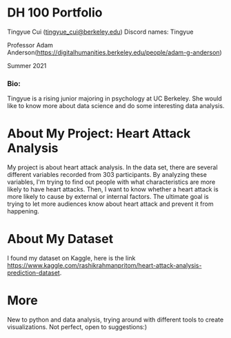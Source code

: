 # DH 100 Portfolio
Tingyue Cui (tingyue_cui@berkeley.edu)
Discord names: Tingyue

Professor Adam Anderson(https://digitalhumanities.berkeley.edu/people/adam-g-anderson)

Summer 2021
### Bio:
Tingyue is a rising junior majoring in psychology at UC Berkeley. She would like to know more about data science and do some interesting data analysis.

# About My Project: Heart Attack Analysis
My project is about heart attack analysis. In the data set, there are several different variables recorded from 303 participants. By analyzing these variables, I'm trying to find out people with what characteristics are more likely to have heart attacks. Then, I want to know whether a heart attack is more likely to cause by external or internal factors. The ultimate goal is trying to let more audiences know about heart attack and prevent it from happening. 
# About My Dataset
I found my dataset on Kaggle, here is the link https://www.kaggle.com/rashikrahmanpritom/heart-attack-analysis-prediction-dataset. 
# More
New to python and data analysis, trying around with different tools to create visualizations. Not perfect, open to suggestions:) 
